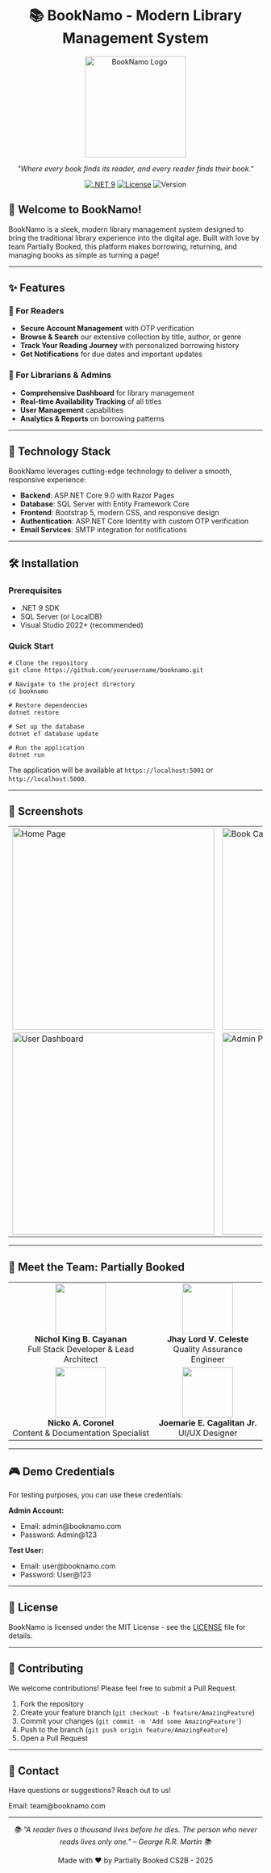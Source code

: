 <h1 align="center">📚 BookNamo - Modern Library Management System</h1>

<p align="center">
  <img src="wwwroot/images/logo.png" alt="BookNamo Logo" width="200">
</p>

<p align="center">
  <i>"Where every book finds its reader, and every reader finds their book."</i>
</p>

<p align="center">
  <a href="https://dotnet.microsoft.com/download"><img src="https://img.shields.io/badge/.NET-9.0-512BD4" alt=".NET 9"></a>
  <a href="LICENSE"><img src="https://img.shields.io/badge/License-MIT-blue.svg" alt="License"></a>
  <img src="https://img.shields.io/badge/Version-1.0.0-green" alt="Version">
</p>

<h2>🌟 Welcome to BookNamo!</h2>

<p>BookNamo is a sleek, modern library management system designed to bring the traditional library experience into the digital age. Built with love by team Partially Booked, this platform makes borrowing, returning, and managing books as simple as turning a page!</p>

<hr>

<h2>✨ Features</h2>

<h3>📱 For Readers</h3>
<ul>
  <li><strong>Secure Account Management</strong> with OTP verification</li>
  <li><strong>Browse & Search</strong> our extensive collection by title, author, or genre</li>
  <li><strong>Track Your Reading Journey</strong> with personalized borrowing history</li>
  <li><strong>Get Notifications</strong> for due dates and important updates</li>
</ul>

<h3>🔧 For Librarians & Admins</h3>
<ul>
  <li><strong>Comprehensive Dashboard</strong> for library management</li>
  <li><strong>Real-time Availability Tracking</strong> of all titles</li>
  <li><strong>User Management</strong> capabilities</li>
  <li><strong>Analytics & Reports</strong> on borrowing patterns</li>
</ul>

<hr>

<h2>🚀 Technology Stack</h2>

<p>BookNamo leverages cutting-edge technology to deliver a smooth, responsive experience:</p>

<ul>
  <li><strong>Backend</strong>: ASP.NET Core 9.0 with Razor Pages</li>
  <li><strong>Database</strong>: SQL Server with Entity Framework Core</li>
  <li><strong>Frontend</strong>: Bootstrap 5, modern CSS, and responsive design</li>
  <li><strong>Authentication</strong>: ASP.NET Core Identity with custom OTP verification</li>
  <li><strong>Email Services</strong>: SMTP integration for notifications</li>
</ul>

<hr>

<h2>🛠️ Installation</h2>

<h3>Prerequisites</h3>
<ul>
  <li>.NET 9 SDK</li>
  <li>SQL Server (or LocalDB)</li>
  <li>Visual Studio 2022+ (recommended)</li>
</ul>

<h3>Quick Start</h3>

<pre><code># Clone the repository
git clone https://github.com/yourusername/booknamo.git

# Navigate to the project directory
cd booknamo

# Restore dependencies
dotnet restore

# Set up the database
dotnet ef database update

# Run the application
dotnet run
</code></pre>

<p>The application will be available at <code>https://localhost:5001</code> or <code>http://localhost:5000</code>.</p>

<hr>

<h2>📸 Screenshots</h2>

<table>
  <tr>
    <td><img src="path_to_screenshot" alt="Home Page" width="400"/></td>
    <td><img src="path_to_screenshot" alt="Book Catalog" width="400"/></td>
  </tr>
  <tr>
    <td><img src="path_to_screenshot" alt="User Dashboard" width="400"/></td>
    <td><img src="path_to_screenshot" alt="Admin Panel" width="400"/></td>
  </tr>
</table>

<hr>

<h2>👥 Meet the Team: Partially Booked</h2>

<table>
  <tr>
    <td align="center"><img src="" width="100"><br /><b>Nichol King B. Cayanan</b><br />Full Stack Developer & Lead Architect</td>
    <td align="center"><img src="" width="100"><br /><b>Jhay Lord V. Celeste</b><br />Quality Assurance Engineer</td>
  </tr>
  <tr>
    <td align="center"><img src="" width="100"><br /><b>Nicko A. Coronel</b><br />Content & Documentation Specialist</td>
    <td align="center"><img src="" width="100"><br /><b>Joemarie E. Cagalitan Jr.</b><br />UI/UX Designer</td>
  </tr>
</table>

<hr>

<h2>🎮 Demo Credentials</h2>

<p>For testing purposes, you can use these credentials:</p>

<p><strong>Admin Account:</strong></p>
<ul>
  <li>Email: admin@booknamo.com</li>
  <li>Password: Admin@123</li>
</ul>

<p><strong>Test User:</strong></p>
<ul>
  <li>Email: user@booknamo.com</li>
  <li>Password: User@123</li>
</ul>

<hr>

<h2>📜 License</h2>

<p>BookNamo is licensed under the MIT License - see the <a href="LICENSE">LICENSE</a> file for details.</p>

<hr>

<h2>🤝 Contributing</h2>

<p>We welcome contributions! Please feel free to submit a Pull Request.</p>

<ol>
  <li>Fork the repository</li>
  <li>Create your feature branch (<code>git checkout -b feature/AmazingFeature</code>)</li>
  <li>Commit your changes (<code>git commit -m 'Add some AmazingFeature'</code>)</li>
  <li>Push to the branch (<code>git push origin feature/AmazingFeature</code>)</li>
  <li>Open a Pull Request</li>
</ol>

<hr>

<h2>📧 Contact</h2>

<p>Have questions or suggestions? Reach out to us!</p>

<p>Email: team@booknamo.com</p>

<hr>

<p align="center">
  <i>📚 "A reader lives a thousand lives before he dies. The person who never reads lives only one." – George R.R. Martin 📚</i>
</p>

<p align="center">
  Made with ❤️ by Partially Booked CS2B - 2025
</p>
